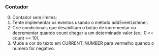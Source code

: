 ### Contador

00. Contador sem limites;
01. Tente implementar os eventos usando o método addEventListener.
02. Crie condicionais que desabilitam o botão de incrementar ou decrementar quando count chegar a um determinado valor (ex.: 0 <= count =< 10).
03. Mude a cor do texto em CURRENT_NUMBER para vermelho quando o número for negativo.